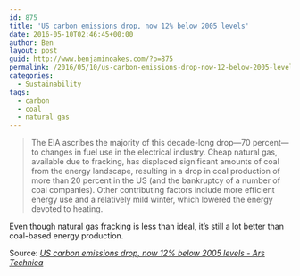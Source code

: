 ```yaml
---
id: 875
title: 'US carbon emissions drop, now 12% below 2005 levels'
date: 2016-05-10T02:46:45+00:00
author: Ben
layout: post
guid: http://www.benjaminoakes.com/?p=875
permalink: /2016/05/10/us-carbon-emissions-drop-now-12-below-2005-levels/
categories:
  - Sustainability
tags:
  - carbon
  - coal
  - natural gas
---
```

> The EIA ascribes the majority of this decade-long drop—70 percent—to changes in fuel use in the electrical industry. Cheap natural gas, available due to fracking, has displaced significant amounts of coal from the energy landscape, resulting in a drop in coal production of more than 20 percent in the US (and the bankruptcy of a number of coal companies). Other contributing factors include more efficient energy use and a relatively mild winter, which lowered the energy devoted to heating.

Even though natural gas fracking is less than ideal, it&#8217;s still a lot better than coal-based energy production. 

Source: _[US carbon emissions drop, now 12% below 2005 levels - Ars Technica](http://arstechnica.com/science/2016/05/us-carbon-emissions-drop-now-12-below-2005-levels/)_